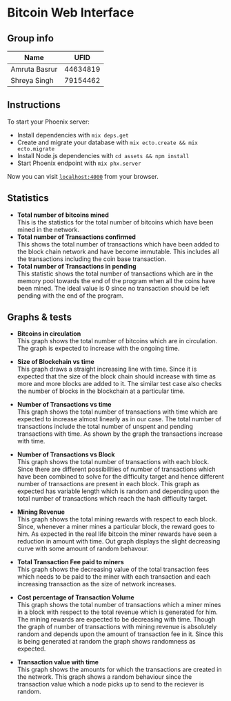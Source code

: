 # Bitcoin Web Interface

## Group info
| Name  | UFID  |
|---|---|
| Amruta Basrur | 44634819  |
|  Shreya Singh| 79154462  |

## Instructions
To start your Phoenix server:

  * Install dependencies with `mix deps.get`
  * Create and migrate your database with `mix ecto.create && mix ecto.migrate`
  * Install Node.js dependencies with `cd assets && npm install`
  * Start Phoenix endpoint with `mix phx.server`

Now you can visit [`localhost:4000`](http://localhost:4000) from your browser.

## Statistics
* **Total number of bitcoins mined** <br>
    This is the statistics for the total number of bitcoins which have been mined in the network.
* **Total number of Transactions confirmed** <br>
   This shows the total number of transactions which have been added to the block chain network and have become immutable. This includes all the transactions including the coin base transaction.
* **Total number of Transactions in pending** <br>
   This statistic shows the total number of transactions which are in the memory pool towards the end of the program when all the coins have been mined. The ideal value is 0 since no transaction should be left pending with the end of the program. 

## Graphs & tests 
  * **Bitcoins in circulation** <br>
  This graph shows the total number of bitcoins which are in circulation. The graph is expected to increase with the ongoing time. 

  * **Size of Blockchain vs time** <br>
    This graph draws a straight increasing line with time. Since it is expected that the size of the block chain should increase with time as more and more blocks are added to it. The similar test case also checks the number of blocks in the blockchain at a particular time. 
  * **Number of Transactions vs time** <br>
  This graph shows the total number of transactions with time which are expected to increase almost linearly as in our case. The total number of transactions include the total number of unspent and pending transactions with time. As shown by the graph the transactions increase with time. 
  * **Number of Transactions vs Block** <br>
  This graph shows the total number of transactions with each block. Since there are different possibilities of number of transactions which have been combined to solve for the difficulty target and hence different number of transactions are present in each block. This graph as expected has variable length which is random and depending upon the total number of transactions which reach the hash difficulty target.
  * **Mining Revenue** <br> 
  This graph shows the total mining rewards with respect to each block. Since, whenever a miner mines a particular block, the reward goes to him. As expected in the real life bitcoin the miner rewards have seen a reduction in amount with time. Out graph displays the slight decreasing curve with some amount of random behavour. 
  * **Total Transaction Fee paid to miners** <br>
  This graph shows the decreasing value of the total transaction fees which needs to be paid to the miner with each transaction and each increasing transaction as the size of network increases. 
  * **Cost percentage of Transaction Volume** <br> 
  This graph shows the total number of transactions which a miner mines in a block with respect to the total revenue which is generated for him. The mining rewards are expected to be decreasing with time. Though the graph of number of transactions with mining revenue is absolutely random and depends upon the amount of transaction fee in it. Since this is being generated at random the graph shows randomness as expected. 
  * **Transaction value with time** <br>
 This graph shows the amounts for which the transactions are created in the network. This graph shows a random behaviour since the transaction value which a node picks up to send to the reciever is random.
